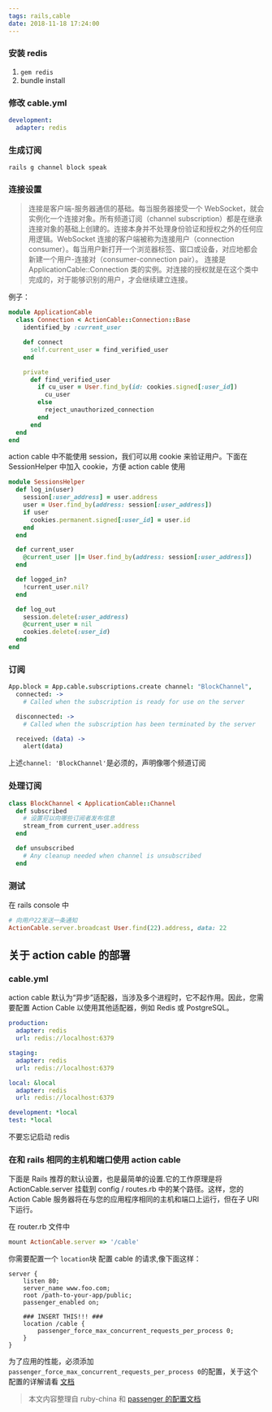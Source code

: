 ```yaml
---
tags: rails,cable
date: 2018-11-18 17:24:00
---
```


### 安装 redis

1.  `gem redis`
2.  bundle install

### 修改 cable.yml

```yml
development:
  adapter: redis
```

### 生成订阅

`rails g channel block speak`

### 连接设置

> 连接是客户端-服务器通信的基础。每当服务器接受一个 WebSocket，就会实例化一个连接对象。所有频道订阅（channel subscription）都是在继承连接对象的基础上创建的。连接本身并不处理身份验证和授权之外的任何应用逻辑。WebSocket 连接的客户端被称为连接用户（connection consumer）。每当用户新打开一个浏览器标签、窗口或设备，对应地都会新建一个用户-连接对（consumer-connection pair）。 连接是 ApplicationCable::Connection 类的实例。对连接的授权就是在这个类中完成的，对于能够识别的用户，才会继续建立连接。

例子：

```ruby
module ApplicationCable
  class Connection < ActionCable::Connection::Base
    identified_by :current_user

    def connect
      self.current_user = find_verified_user
    end

    private
      def find_verified_user
        if cu_user = User.find_by(id: cookies.signed[:user_id])
          cu_user
        else
          reject_unauthorized_connection
        end
      end
  end
end
```

action cable 中不能使用 session，我们可以用 cookie 来验证用户。下面在 SessionHelper 中加入 cookie，方便 action cable 使用

```ruby
module SessionsHelper
  def log_in(user)
    session[:user_address] = user.address
    user = User.find_by(address: session[:user_address])
    if user
      cookies.permanent.signed[:user_id] = user.id
    end
  end

  def current_user
    @current_user ||= User.find_by(address: session[:user_address])
  end

  def logged_in?
    !current_user.nil?
  end

  def log_out
    session.delete(:user_address)
    @current_user = nil
    cookies.delete(:user_id)
  end
end
```

### 订阅

```coffee
App.block = App.cable.subscriptions.create channel: "BlockChannel",
  connected: ->
    # Called when the subscription is ready for use on the server

  disconnected: ->
    # Called when the subscription has been terminated by the server

  received: (data) ->
    alert(data)
```

上述`channel: 'BlockChannel'`是必须的，声明像哪个频道订阅

### 处理订阅

```ruby
class BlockChannel < ApplicationCable::Channel
  def subscribed
    # 设置可以向哪些订阅者发布信息
    stream_from current_user.address
  end

  def unsubscribed
    # Any cleanup needed when channel is unsubscribed
  end
```

### 测试

在 rails console 中

```ruby
# 向用户22发送一条通知
ActionCable.server.broadcast User.find(22).address, data: 22
```

## 关于 action cable 的部署

### cable.yml

action cable 默认为“异步”适配器，当涉及多个进程时，它不起作用。因此，您需要配置 Action Cable 以使用其他适配器，例如 Redis 或 PostgreSQL。

```yml
production:
  adapter: redis
  url: redis://localhost:6379

staging:
  adapter: redis
  url: redis://localhost:6379

local: &local
  adapter: redis
  url: redis://localhost:6379

development: *local
test: *local
```

不要忘记启动 redis

### 在和 rails 相同的主机和端口使用 action cable

下面是 Rails 推荐的默认设置，也是最简单的设置.它的工作原理是将 ActionCable.server 挂载到 config / routes.rb 中的某个路径。这样，您的 Action Cable 服务器将在与您的应用程序相同的主机和端口上运行，但在子 URI 下运行。

在 router.rb 文件中

```ruby
mount ActionCable.server => '/cable'
```

你需要配置一个 `location`块 配置 cable 的请求,像下面这样：

```nginx
server {
    listen 80;
    server_name www.foo.com;
    root /path-to-your-app/public;
    passenger_enabled on;

    ### INSERT THIS!!! ###
    location /cable {
        passenger_force_max_concurrent_requests_per_process 0;
    }
}
```

为了应用的性能，必须添加`passenger_force_max_concurrent_requests_per_process 0`的配置，关于这个配置的详解请看 [文档](https://www.phusionpassenger.com/library/config/nginx/reference/#passenger_force_max_concurrent_requests_per_process)

> 本文内容整理自 ruby-china 和 [passenger 的配置文档](https://www.phusionpassenger.com/library/config/nginx/action_cable_integration/)
